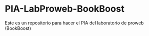 # PIA-LabProweb-BookBoost
Este es un repositorio para hacer el PIA del laboratorio de proweb (BookBoost)
